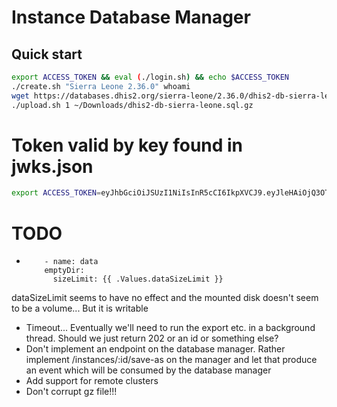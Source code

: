 # Instance Database Manager

## Quick start
```sh
export ACCESS_TOKEN && eval (./login.sh) && echo $ACCESS_TOKEN
./create.sh "Sierra Leone 2.36.0" whoami
wget https://databases.dhis2.org/sierra-leone/2.36.0/dhis2-db-sierra-leone.sql.gz -P ~/Downloads
./upload.sh 1 ~/Downloads/dhis2-db-sierra-leone.sql.gz
```


# Token valid by key found in jwks.json

```sh
export ACCESS_TOKEN=eyJhbGciOiJSUzI1NiIsInR5cCI6IkpXVCJ9.eyJleHAiOjQ3OTYzODQwNzcsImlhdCI6MTY0MDY5MTQ3NywidXNlciI6eyJJRCI6NCwiQ3JlYXRlZEF0IjoiMjAyMS0xMi0yOFQxMDo0NjoxNi44NTEzMzlaIiwiVXBkYXRlZEF0IjoiMjAyMS0xMi0yOFQxMDo0NjoxNi44NTEzMzlaIiwiRGVsZXRlZEF0IjpudWxsLCJFbWFpbCI6InNvbWVvbmVAc29tZXRoaW5nLm9yZyIsIkdyb3VwcyI6bnVsbCwiQWRtaW5Hcm91cHMiOm51bGx9fQ.FnPIu36kV1T-Jix5Wy-HsZeqxQI6Q_7HQ14C1DWKHETIBSk-vLQ_sCMHVPKA42utEDFI3Xpmf6Gyzv9aPU_Cvg-JDazRprfrZBqn4LzSmT6K3HGoKoQ0b5G8exxz0Ote8NQDB1NBZmYvD1gpVVisCvzaewJTRAvRA3DS0n_O4kU5QENdLNPfWFo0rXOC83sLBsEIe2Ce4TiRrepOCSQKE-_rwQQSA3w30MhFmhAY7Ozcd9i69mtfcvqjORdNJ-zREgiw8B2g9oh7byE1h2oxjvoKC3WRfPeSYoRY6GuMHSSWJdzFKIswlZHdWU1GicPJASBbkKGbP5n5O6FXyeo0bw
```


# TODO

*         - name: data
          emptyDir:
            sizeLimit: {{ .Values.dataSizeLimit }}
dataSizeLimit seems to have no effect and the mounted disk doesn't seem to be a volume... But it is writable

* Timeout... Eventually we'll need to run the export etc. in a background thread. Should we just return 202 or an id or something else?
* Don't implement an endpoint on the database manager. Rather implement /instances/:id/save-as on the manager and let that produce an event which will be consumed by the database manager
* Add support for remote clusters
* Don't corrupt gz file!!!
